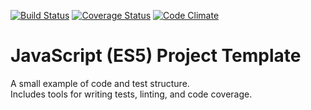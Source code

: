 [![Build Status](https://travis-ci.org/seanstrom/es5-project-template.svg)](https://travis-ci.org/seanstrom/es5-project-template)
[![Coverage Status](https://coveralls.io/repos/seanstrom/es5-project-template/badge.svg?branch=master&service=github)](https://coveralls.io/github/seanstrom/es5-project-template?branch=master)
[![Code Climate](https://codeclimate.com/github/seanstrom/es5-project-template/badges/gpa.svg)](https://codeclimate.com/github/seanstrom/es5-project-template)

# JavaScript (ES5) Project Template

A small example of code and test structure.  
Includes tools for writing tests, linting, and code coverage.
